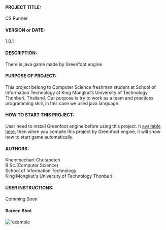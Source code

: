 <h4>PROJECT TITLE:</h4> 
CS Runner<br>

<h4>VERSION or DATE:</h4>
1.0.1<br>

<h4>DESCRIPTION:</h4>
There is java game made by Greenfoot engine<br>

<h4>PURPOSE OF PROJECT:</h4>
This project belong to Computer Science freshman student at School of Information Technology at King Mongkut’s University of Technology Thonburi, Thailand. Our purpose is try to work as a team and practices programming skill, in this case we used java language.<br>

<h4>HOW TO START THIS PROJECT:</h4>
User need to install Greenfoot engine before using this project. It <a href="http://www.greenfoot.org/">available here</a>, then when you compile this project by Greenfoot engine, it will show how to start game automatically.<br>

<h4>AUTHORS:</h4>
Khemmachart Chutapetch<br>
B.Sc.(Computer Science)<br>
School of Information Technology<br>
King Mongkut's University of Technology Thonburi<br>

<h4>USER INSTRUCTIONS:</h4>
Comming Soon<br>

<h4>Screen Shot</h4>
<img src="https://lh4.googleusercontent.com/-Yvf8Si-RkyQ/UXfvk5TJSKI/AAAAAAAAAHQ/8FkEMqGnvx4/w998-h500-no/1233.jpg" alt=“example picture in CS Runner”>